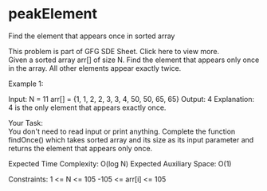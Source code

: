 # peakElement

Find the element that appears once in sorted array 

This problem is part of GFG SDE Sheet. Click here to view more.   
Given a sorted array arr[] of size N. Find the element that appears only once in the array. All other elements appear exactly twice. 

Example 1:

Input:
N = 11
arr[] = {1, 1, 2, 2, 3, 3, 4, 50, 50, 65, 65}
Output: 4
Explanation: 4 is the only element that 
appears exactly once.
 

Your Task:  
You don't need to read input or print anything. Complete the function findOnce() which takes sorted array and its size as its input parameter and returns the element that appears only once. 


Expected Time Complexity: O(log N)
Expected Auxiliary Space: O(1)

 

Constraints:
1 <= N <= 105
-105 <= arr[i] <= 105
